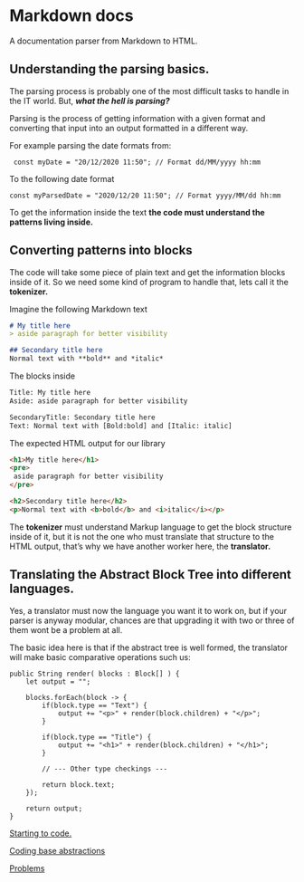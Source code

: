 # Markdown docs

A documentation parser from Markdown to HTML.

## Understanding the parsing basics.

The parsing process is probably one of the most difficult tasks to handle in the IT world.
But, ***what the hell is parsing?***

Parsing is the process of getting information with a given format and converting that input into an output formatted in a different way.

For example parsing the date formats from:

```tsx
 const myDate = "20/12/2020 11:50"; // Format dd/MM/yyyy hh:mm
```

To the following date format

```tsx
const myParsedDate = "2020/12/20 11:50"; // Format yyyy/MM/dd hh:mm
```

To get the information inside the text **the code must understand the patterns living inside.**

## Converting patterns into blocks

The code will take some piece of plain text and get the information blocks inside of it. So we need some kind of program to handle that, lets call it the **tokenizer.** 

Imagine the following Markdown text

```markdown
# My title here
> aside paragraph for better visibility

## Secondary title here
Normal text with **bold** and *italic* 
```

The blocks inside

```html
Title: My title here
Aside: aside paragraph for better visibility

SecondaryTitle: Secondary title here
Text: Normal text with [Bold:bold] and [Italic: italic] 
```

The expected HTML output for our library

```html
<h1>My title here</h1>
<pre>
 aside paragraph for better visibility
</pre>

<h2>Secondary title here</h2>
<p>Normal text with <b>bold</b> and <i>italic</i></p>
```

The **tokenizer** must understand Markup language to get the block structure inside of it, but it is not the one who must translate that structure to the HTML output, that’s why we have another worker here, the **translator.**

## Translating the Abstract Block Tree into different languages.

Yes, a translator must now the language you want it to work on, but if your parser is anyway modular, chances are that upgrading it with two or three of them  wont be a problem at all.

The basic idea here is that if the abstract tree is well formed, the translator will make basic comparative operations such us:

```tsx
public String render( blocks : Block[] ) {
	let output = "";

	blocks.forEach(block -> {
		if(block.type == "Text") {
			output += "<p>" + render(block.children) + "</p>";
		}
		
		if(block.type == "Title") {
			output += "<h1>" + render(block.children) + "</h1>";
		}

		// --- Other type checkings ---

		return block.text;
	});

	return output;
}
```

[Starting to code.](pages/1.StartingToCode.md)

[Coding base abstractions](pages/2.CodingBaseAbstractions.md)

[Problems](pages/3.Problems.md)